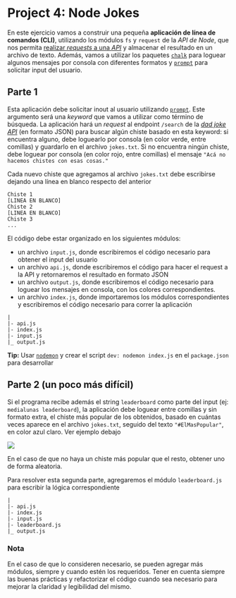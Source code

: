 # Project 4: Node Jokes

En este ejercicio vamos a construir una pequeña **aplicación de línea de comandos (CLI)**, utilizando los módulos `fs` y `request` de la _API de Node_, que nos permita [realizar _requests_ a una _API_](#haciendo-requests-con-node) y almacenar el resultado en un archivo de texto. Además, vamos a utilizar los paquetes [`chalk`](https://www.npmjs.com/package/chalk) para loguear algunos mensajes por consola con diferentes formatos y [`prompt`](https://www.npmjs.com/package/prompt) para solicitar input del usuario.

## Parte 1

Esta aplicación debe solicitar inout al usuario utilizando [`prompt`](https://www.npmjs.com/package/prompt). Este argumento será una _keyword_ que vamos a utilizar como término de búsqueda. La aplicación hará un _request_ al endpoint `/search` de la [_dad joke API_](https://icanhazdadjoke.com/api) (en formato JSON) para buscar algún chiste basado en esta keyword: si encuentra alguno, debe loguearlo por consola (en color verde, entre comillas) y guardarlo en el archivo `jokes.txt`. Si no encuentra ningún chiste, debe loguear por consola (en color rojo, entre comillas) el mensaje `"Acá no hacemos chistes con esas cosas."`

Cada nuevo chiste que agregamos al archivo `jokes.txt` debe escribirse dejando una línea en blanco respecto del anterior

```
Chiste 1
[LINEA EN BLANCO]
Chiste 2
[LINEA EN BLANCO]
Chiste 3
...
```

El código debe estar organizado en los siguientes módulos:

- un archivo `input.js`, donde escribiremos el código necesario para obtener el input del usuario
- un archivo `api.js`, donde escribiremos el código para hacer el request a la API y retornaremos el resultado en formato JSON
- un archivo `output.js`, donde escribiremos el código necesario para loguear los mensajes en consola, con los colores correspondientes.
- un archivo `index.js`, donde importaremos los módulos correspondientes y escribiremos el código necesario para correr la aplicación

```
|
|- api.js
|- index.js
|- input.js
|_ output.js
```

**Tip:** Usar [`nodemon`](https://www.npmjs.com/package/nodemon) y crear el script `dev: nodemon index.js` en el `package.json` para desarrollar

## Parte 2 (un poco más difícil)

Si el programa recibe además el string `leaderboard` como parte del input (ej: `medialunas leaderboard`), la aplicación debe loguear entre comillas y sin formato extra, el chiste más popular de los obtenidos, basado en cuántas veces aparece en el archivo `jokes.txt`, seguido del texto `"#ElMasPopular"`, en color azul claro. Ver ejemplo debajo

![](https://i.imgur.com/7t0jOQn.png)

En el caso de que no haya un chiste más popular que el resto, obtener uno de forma aleatoria.

Para resolver esta segunda parte, agregaremos el módulo `leaderboard.js` para escribir la lógica correspondiente

```
|
|- api.js
|- index.js
|- input.js
|- leaderboard.js
|_ output.js
```

### Nota

En el caso de que lo consideren necesario, se pueden agregar más módulos, siempre y cuando estén los requeridos. Tener en cuenta siempre las buenas prácticas y refactorizar el código cuando sea necesario para mejorar la claridad y legibilidad del mismo.
